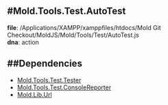 
#Mold.Tools.Test.AutoTest
---------------------------------------

__file__: /Applications/XAMPP/xamppfiles/htdocs/Mold Git Checkout/MoldJS/Mold/Tools/Test/AutoTest.js  
__dna__: action  


	






##Dependencies
--------------

* [Mold.Tools.Test.Tester](../../../Mold/Tools/Test/Tester.md) 
* [Mold.Tools.Test.ConsoleReporter](../../../Mold/Tools/Test/ConsoleReporter.md) 
* [Mold.Lib.Url](../../../Mold/Lib/Url.md) 



 

 


 



		

